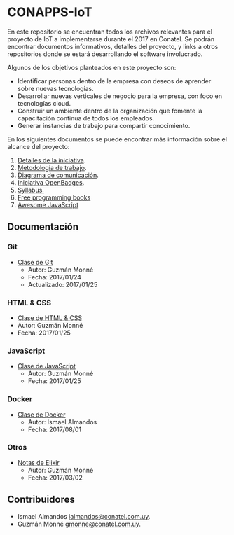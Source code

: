 CONAPPS-IoT
===

En este repositorio se encuentran todos los archivos relevantes para el proyecto
de IoT a implementarse durante el 2017 en Conatel. Se podrán encontrar
documentos informativos, detalles del proyecto, y links a otros repositorios
donde se estará desarrollando el software involucrado.

Algunos de los objetivos planteados en este proyecto son:

- Identificar personas dentro de la empresa con deseos de aprender sobre
  nuevas tecnologías.
- Desarrollar nuevas verticales de negocio para la empresa, con foco en tecnologías cloud.
- Construir un ambiente dentro de la organización que fomente la capacitación continua de todos los empleados.
- Generar instancias de trabajo para compartir conocimiento.

En los siguientes documentos se puede encontrar más información sobre el alcance del proyecto:

1. [Detalles de la iniciativa](https://github.com/conapps/conapps-iot/blob/master/Detalles_de_la_iniciativa.md).
2. [Metodología de trabajo]( https://github.com/conapps/conapps-iot/blob/master/Definicion_del_proyecto.md ).
3. [Diagrama de comunicación](./images/organigrama.jpg).
4. [Iniciativa OpenBadges](https://openbadges.org/).
5. [Syllabus.](https://github.com/conapps/conapps-iot/blob/master/Syllabus.md)
6. [Free programming books](https://github.com/EbookFoundation/free-programming-books/blob/master/free-programming-books.md)
7. [Awesome JavaScript](https://github.com/sorrycc/awesome-javascript)

Documentación
---

### Git

- [Clase de Git](https://github.com/conapps/conapps-iot/blob/master/20170124%20-%20Git.md)
  - Autor: Guzmán Monné
  - Fecha: 2017/01/24
  - Actualizado: 2017/01/25

### HTML & CSS

- [Clase de HTML & CSS](https://github.com/conapps/conapps-iot/blob/master/20170125%20-%20Javascript.md)
- Autor: Guzmán Monné
- Fecha: 2017/01/25


### JavaScript

- [Clase de JavaScript](https://github.com/conapps/conapps-iot/blob/master/20170125%20-%20Javascript.md)
  - Autor: Guzmán Monné
  - Fecha: 2017/01/25

### Docker
- [Clase de Docker](https://github.com/conapps/conapps-iot/blob/master/claseDeDocker/20170801-Docker.md)
  - Autor: Ismael Almandos
  - Fecha: 2017/08/01

### Otros

- [Notas de Elixir](https://github.com/conapps/conapps-iot/blob/master/20170302%20-%20Notas%20de%20Elixir.md)
  - Autor: Guzmán Monné
  - Fecha: 2017/03/02

Contribuidores
---

- Ismael Almandos [ialmandos@conatel.com.uy](mailto://ialmandos@conatel.com.uy).
- Guzmán Monné [gmonne@conatel.com.uy](mailto://gmonne@conatel.com.uy).

